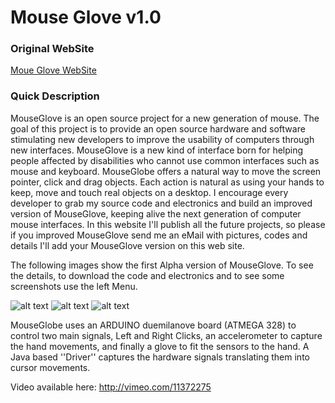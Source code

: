 Mouse Glove v1.0 
=============

### Original WebSite

[Moue Glove WebSite](http://mouseglove.sourceforge.net/)

### Quick Description
MouseGlove is an open source project for a new generation of mouse. The goal of this project is to provide an open source hardware and software stimulating new developers to improve the usability of computers through new interfaces. MouseGlove is a new kind of interface born for helping people affected by disabilities who cannot use common interfaces such as mouse and keyboard. MouseGlobe offers a natural way to move the screen pointer, click and drag objects. Each action is natural as using your hands to keep, move and touch real objects on a desktop. I encourage every developer to grab my source code and electronics and build an improved version of MouseGlove, keeping alive the next generation of computer mouse interfaces. In this website I'll publish all the future projects, so please if you improved MouseGlove send me an eMail with pictures, codes and details I'll add your MouseGlove version on this web site. 

The following images show the first Alpha version of MouseGlove. To see the details, to download the code and electronics and to see some screenshots use the left Menu. 

![alt text](http://mouseglove.sourceforge.net/pictures/ok-lato.jpg "Front")
![alt text](http://mouseglove.sourceforge.net/pictures/ok-lato2.jpg "Back")
![alt text]( http://mouseglove.sourceforge.net/pictures/ok-lato3.jpg "Tunring")

MouseGlobe uses an ARDUINO duemilanove board (ATMEGA 328) to control two main signals, Left and Right Clicks, an accelerometer to capture the hand movements, and finally a glove to fit the sensors to the hand. A Java based ''Driver'' captures the hardware signals translating them into cursor movements. 

Video available here: http://vimeo.com/11372275

